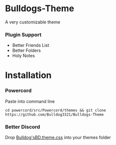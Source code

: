 # Bulldogs-Theme
A very customizable theme

### Plugin Support
* Better Friends List
* Better Folders
* Holy Notes

# Installation

### Powercord
Paste into command line
```
cd powercord/src/Powercord/themes && git clone https://github.com/Bulldog3321/Bulldogs-Theme
```

### Better Discord
Drop [Bulldog'sBD.theme.css](https://github.com/Bulldog3321/Bulldogs-Theme/blob/main/Bulldog'sBD.theme.css) into your themes folder
